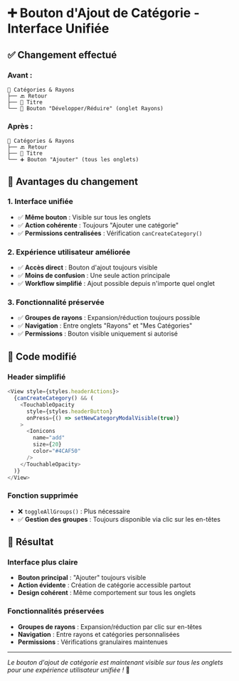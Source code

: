 # ➕ Bouton d'Ajout de Catégorie - Interface Unifiée

## ✅ Changement effectué

### **Avant** :
```
📱 Catégories & Rayons
├── 🔙 Retour
├── 📝 Titre
└── 🔽 Bouton "Développer/Réduire" (onglet Rayons)
```

### **Après** :
```
📱 Catégories & Rayons
├── 🔙 Retour  
├── 📝 Titre
└── ➕ Bouton "Ajouter" (tous les onglets)
```

## 🎯 **Avantages du changement**

### **1. Interface unifiée**
- ✅ **Même bouton** : Visible sur tous les onglets
- ✅ **Action cohérente** : Toujours "Ajouter une catégorie"
- ✅ **Permissions centralisées** : Vérification `canCreateCategory()`

### **2. Expérience utilisateur améliorée**
- ✅ **Accès direct** : Bouton d'ajout toujours visible
- ✅ **Moins de confusion** : Une seule action principale
- ✅ **Workflow simplifié** : Ajout possible depuis n'importe quel onglet

### **3. Fonctionnalité préservée**
- ✅ **Groupes de rayons** : Expansion/réduction toujours possible
- ✅ **Navigation** : Entre onglets "Rayons" et "Mes Catégories"
- ✅ **Permissions** : Bouton visible uniquement si autorisé

## 🔧 **Code modifié**

### **Header simplifié**
```typescript
<View style={styles.headerActions}>
  {canCreateCategory() && (
    <TouchableOpacity 
      style={styles.headerButton} 
      onPress={() => setNewCategoryModalVisible(true)}
    >
      <Ionicons 
        name="add" 
        size={20} 
        color="#4CAF50" 
      />
    </TouchableOpacity>
  )}
</View>
```

### **Fonction supprimée**
- ❌ `toggleAllGroups()` : Plus nécessaire
- ✅ **Gestion des groupes** : Toujours disponible via clic sur les en-têtes

## 🚀 **Résultat**

### **Interface plus claire**
- **Bouton principal** : "Ajouter" toujours visible
- **Action évidente** : Création de catégorie accessible partout
- **Design cohérent** : Même comportement sur tous les onglets

### **Fonctionnalités préservées**
- **Groupes de rayons** : Expansion/réduction par clic sur en-têtes
- **Navigation** : Entre rayons et catégories personnalisées
- **Permissions** : Vérifications granulaires maintenues

---

*Le bouton d'ajout de catégorie est maintenant visible sur tous les onglets pour une expérience utilisateur unifiée !* 🎉
